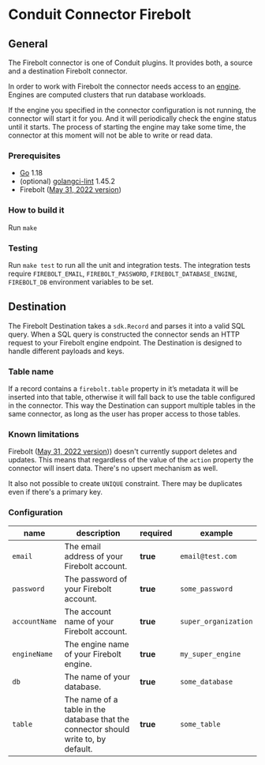 # Conduit Connector Firebolt

## General

The Firebolt connector is one of Conduit plugins. It provides both, a source and a destination Firebolt connector.

In order to work with Firebolt the connector needs access to an [engine](https://docs.firebolt.io/working-with-engines/).
Engines are computed clusters that run database workloads.

If the engine you specified in the connector configuration is not running, the connector will start it for you.
And it will periodically check the engine status until it starts.
The process of starting the engine may take some time, the connector at this moment will not be able to write or read data.

### Prerequisites

- [Go](https://go.dev/) 1.18
- (optional) [golangci-lint](https://github.com/golangci/golangci-lint) 1.45.2
- Firebolt ([May 31, 2022 version](https://docs.firebolt.io/general-reference/release-notes-archive.html#may-31-2022))

### How to build it

Run `make`

### Testing

Run `make test` to run all the unit and integration tests. The integration tests require `FIREBOLT_EMAIL`, `FIREBOLT_PASSWORD`, `FIREBOLT_DATABASE_ENGINE`, `FIREBOLT_DB` environment variables to be set.

## Destination

The Firebolt Destination takes a `sdk.Record` and parses it into a valid SQL query. When a SQL query is constructed the connector sends an HTTP request to your Firebolt engine endpoint. The Destination is designed to handle different payloads and keys.

### Table name

If a record contains a `firebolt.table` property in it’s metadata it will be inserted into that table,
otherwise it will fall back to use the table configured in the connector.
This way the Destination can support multiple tables in the same connector, as long as the user has proper access to those tables.

### Known limitations

Firebolt ([May 31, 2022 version](https://docs.firebolt.io/general-reference/release-notes-archive.html#may-31-2022))) doesn't 
currently support deletes and updates.
This means that regardless of the value of the `action` property the connector will insert data. There's no upsert mechanism as well.

It also not possible to create `UNIQUE` constraint. There may be duplicates even if there's a primary key. 

### Configuration

| name          | description                                                                         | required | example              |
| ------------- | ----------------------------------------------------------------------------------- | -------- | -------------------- |
| `email`       | The email address of your Firebolt account.                                         | **true** | `email@test.com`     |
| `password`    | The password of your Firebolt account.                                              | **true** | `some_password`      |
| `accountName` | The account name of your Firebolt account.                                          | **true** | `super_organization` |
| `engineName`  | The engine name of your Firebolt engine.                                            | **true** | `my_super_engine`    |
| `db`          | The name of your database.                                                          | **true** | `some_database`      |
| `table`       | The name of a table in the database that the connector should write to, by default. | **true** | `some_table`         |
